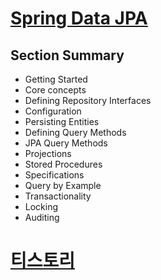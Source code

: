 # [Spring Data JPA](https://docs.spring.io/spring-data/jpa/reference/jpa.html)


## Section Summary
- Getting Started
- Core concepts
- Defining Repository Interfaces
- Configuration
- Persisting Entities
- Defining Query Methods
- JPA Query Methods 
- Projections
- Stored Procedures
- Specifications
- Query by Example
- Transactionality
- Locking
- Auditing

# [티스토리](https://sundaland.tistory.com/439)
